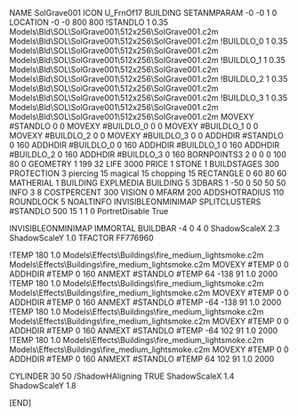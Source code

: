 NAME SolGrave001
ICON U_FrnOf17
BUILDING
SETANMPARAM -0 -0 1 0
LOCATION -0 -0 800 800
!STANDLO      1 0.35 Models\Bld\SOL\SolGrave001\512x256\SolGrave001.c2m Models\Bld\SOL\SolGrave001\512x256\SolGrave001.c2m
!BUILDLO_0    1 0.35 Models\Bld\SOL\SolGrave001\512x256\SolGrave001.c2m Models\Bld\SOL\SolGrave001\512x256\SolGrave001.c2m
!BUILDLO_1    1 0.35 Models\Bld\SOL\SolGrave001\512x256\SolGrave001.c2m Models\Bld\SOL\SolGrave001\512x256\SolGrave001.c2m
!BUILDLO_2    1 0.35 Models\Bld\SOL\SolGrave001\512x256\SolGrave001.c2m Models\Bld\SOL\SolGrave001\512x256\SolGrave001.c2m
!BUILDLO_3    1 0.35 Models\Bld\SOL\SolGrave001\512x256\SolGrave001.c2m Models\Bld\SOL\SolGrave001\512x256\SolGrave001.c2m
MOVEXY #STANDLO   0 0
MOVEXY #BUILDLO_0 0 0
MOVEXY #BUILDLO_1 0 0
MOVEXY #BUILDLO_2 0 0
MOVEXY #BUILDLO_3 0 0
ADDHDIR #STANDLO 0 160
ADDHDIR #BUILDLO_0 0 160
ADDHDIR #BUILDLO_1 0 160
ADDHDIR #BUILDLO_2 0 160
ADDHDIR #BUILDLO_3 0 160
BORNPOINTS3 2 0 0 0 100 80 0
GEOMETRY 1 199 32
LIFE     3000
PRICE 1 STONE 1
BUILDSTAGES 300
PROTECTION 3 piercing 15 magical 15 chopping 15
RECTANGLE    0 60 80 60
MATHERIAL 1 BUILDING
EXPLMEDIA BUILDING 5
3DBARS 1 -50 0 50 50 50
INFO 3 8
COSTPERCENT 300
VISION 0
MFARM 200
ADDSHOTRADIUS 110
ROUNDLOCK 5
NOALTINFO
INVISIBLEONMINIMAP
SPLITCLUSTERS #STANDLO 500 15 1 1 0
PortretDisable True

INVISIBLEONMINIMAP
IMMORTAL
BUILDBAR -4 0 4 0
ShadowScaleX 2.3
ShadowScaleY 1.0
TFACTOR FF776960

!TEMP 180 1.0 Models\Effects\Buildings\fire_medium_lightsmoke.c2m Models\Effects\Buildings\fire_medium_lightsmoke.c2m
MOVEXY  #TEMP 0 0
ADDHDIR #TEMP 0 160
ANMEXT #STANDLO #TEMP 64 -138 91 1.0 2000
!TEMP 180 1.0 Models\Effects\Buildings\fire_medium_lightsmoke.c2m Models\Effects\Buildings\fire_medium_lightsmoke.c2m
MOVEXY  #TEMP 0 0
ADDHDIR #TEMP 0 160
ANMEXT #STANDLO #TEMP -64 -138 91 1.0 2000
!TEMP 180 1.0 Models\Effects\Buildings\fire_medium_lightsmoke.c2m Models\Effects\Buildings\fire_medium_lightsmoke.c2m
MOVEXY  #TEMP 0 0
ADDHDIR #TEMP 0 160
ANMEXT #STANDLO #TEMP -64 102 91 1.0 2000 
!TEMP 180 1.0 Models\Effects\Buildings\fire_medium_lightsmoke.c2m Models\Effects\Buildings\fire_medium_lightsmoke.c2m
MOVEXY  #TEMP 0 0
ADDHDIR #TEMP 0 160
ANMEXT #STANDLO #TEMP 64 102 91 1.0 2000

CYLINDER 30 50
/ShadowHAligning TRUE
ShadowScaleX 1.4
ShadowScaleY 1.8

[END]
